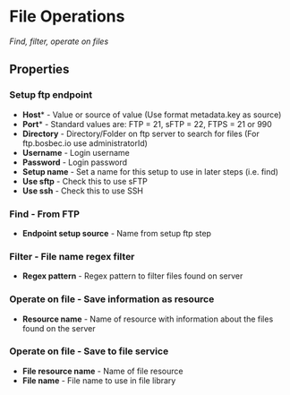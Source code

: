 # File Operations

_Find, filter, operate on files_

## Properties

### Setup ftp endpoint
* **Host*** - Value or source of value (Use format metadata.key as source)
* **Port*** - Standard values are: FTP = 21, sFTP = 22, FTPS = 21 or 990
* **Directory** - Directory/Folder on ftp server to search for files (For ftp.bosbec.io use administratorId)
* **Username** - Login username
* **Password** - Login password
* **Setup name** - Set a name for this setup to use in later steps (i.e. find)
* **Use sftp** - Check this to use sFTP
* **Use ssh** - Check this to use SSH

### Find - From FTP
* **Endpoint setup source** - Name from setup ftp step

### Filter - File name regex filter
* **Regex pattern** - Regex pattern to filter files found on server

### Operate on file - Save information as resource
* **Resource name** - Name of resource with information about the files found on the server

### Operate on file - Save to file service
* **File resource name** - Name of file resource
* **File name** - File name to use in file library
